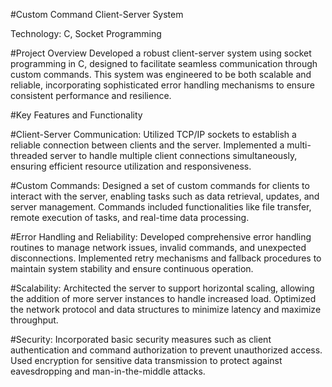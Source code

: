 #Custom Command Client-Server System

Technology: C, Socket Programming

#Project Overview
Developed a robust client-server system using socket programming in C, designed to facilitate seamless communication through custom commands. This system was engineered to be both scalable and reliable, incorporating sophisticated error handling mechanisms to ensure consistent performance and resilience.

#Key Features and Functionality

#Client-Server Communication:
    Utilized TCP/IP sockets to establish a reliable connection between clients and the server.
    Implemented a multi-threaded server to handle multiple client connections simultaneously, ensuring efficient resource utilization and responsiveness.
    
#Custom Commands:
  Designed a set of custom commands for clients to interact with the server, enabling tasks such as data retrieval, updates, and server management.
  Commands included functionalities like file transfer, remote execution of tasks, and real-time data processing.


#Error Handling and Reliability:
  Developed comprehensive error handling routines to manage network issues, invalid commands, and unexpected disconnections.
  Implemented retry mechanisms and fallback procedures to maintain system stability and ensure continuous operation.

#Scalability:
  Architected the server to support horizontal scaling, allowing the addition of more server instances to handle increased load.
  Optimized the network protocol and data structures to minimize latency and maximize throughput.
  
#Security:
  Incorporated basic security measures such as client authentication and command authorization to prevent unauthorized access.
  Used encryption for sensitive data transmission to protect against eavesdropping and man-in-the-middle attacks.
